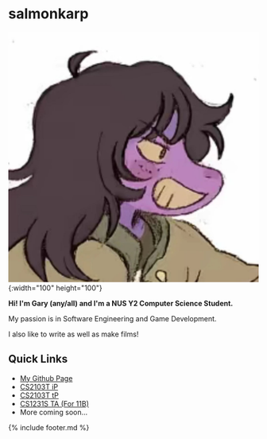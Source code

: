 # salmonkarp 

![Profile Picture](/files/index/profile.jpg){:width="100" height="100"}

**Hi! I'm Gary (any/all) and I'm a NUS Y2 Computer Science Student.** <br>

My passion is in Software Engineering and Game Development. <br>

I also like to write as well as make films!

## Quick Links
- [My Github Page](https://github.com/salmonkarp/)
- [CS2103T iP](https://github.com/salmonkarp/ip)
- [CS2103T tP](https://github.com/AY2526S1-CS2103T-F08B-4/tp)
- [CS1231S TA (For 11B)](/pages/cs1231s)
- More coming soon...

{% include footer.md %}
